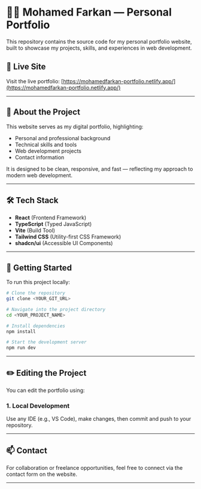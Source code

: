 # 👨‍💻 Mohamed Farkan — Personal Portfolio

This repository contains the source code for my personal portfolio website, built to showcase my projects, skills, and experiences in web development.

## 🔗 Live Site

Visit the live portfolio: [https://mohamedfarkan-portfolio.netlify.app/](https://mohamedfarkan-portfolio.netlify.app/)

---

## 📌 About the Project

This website serves as my digital portfolio, highlighting:

- Personal and professional background
- Technical skills and tools
- Web development projects
- Contact information

It is designed to be clean, responsive, and fast — reflecting my approach to modern web development.

---

## 🛠 Tech Stack

- **React** (Frontend Framework)
- **TypeScript** (Typed JavaScript)
- **Vite** (Build Tool)
- **Tailwind CSS** (Utility-first CSS Framework)
- **shadcn/ui** (Accessible UI Components)

---

## 🚀 Getting Started

To run this project locally:

```bash
# Clone the repository
git clone <YOUR_GIT_URL>

# Navigate into the project directory
cd <YOUR_PROJECT_NAME>

# Install dependencies
npm install

# Start the development server
npm run dev
```

---

## ✏️ Editing the Project

You can edit the portfolio using:

### 1. Local Development

Use any IDE (e.g., VS Code), make changes, then commit and push to your repository.

---

## 📫 Contact

For collaboration or freelance opportunities, feel free to connect via the contact form on the website.

---
